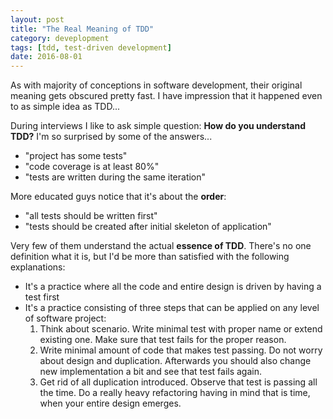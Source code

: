 ```yaml
---
layout: post
title: "The Real Meaning of TDD"
category: deveplopment
tags: [tdd, test-driven development]
date: 2016-08-01
---
```


As with majority of conceptions in software development, their original meaning
gets obscured pretty fast. I have impression that it happened even to as simple
idea as TDD...

<!--more-->

During interviews I like to ask simple question: **How do you understand TDD?**
I'm so surprised by some of the answers...

* "project has some tests"
* "code coverage is at least 80%"
* "tests are written during the same iteration"

More educated guys notice that it's about the **order**:

* "all tests should be written first"
* "tests should be created after initial skeleton of application"

Very few of them understand the actual **essence of TDD**. There's no one
definition what it is, but I'd be more than satisfied with the following
explanations:

* It's a practice where all the code and entire design is driven by having a
  test first
* It's a practice consisting of three steps that can be applied on any level
  of software project:
  1. Think about scenario. Write minimal test with proper name or extend
     existing one. Make sure that test fails for the proper reason.
  2. Write minimal amount of code that makes test passing. Do not worry about
     design and duplication. Afterwards you should also change new
     implementation a bit and see that test fails again.
  3. Get rid of all duplication introduced. Observe that test is passing all
     the time. Do a really heavy refactoring having in mind that is time, when
     your entire design emerges.

